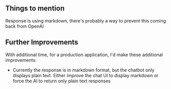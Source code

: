 ## Things to mention

Response is using markdown, there's probably a way to prevent this coming back from OpenAI

## Further Improvements

With additional time, for a production application, I'd make these additional improvements:

- Currently the response is in markdown format, but the chatbot only displays plain text. Either improve the chat UI to display markdown or force the AI to return only plain text responses
